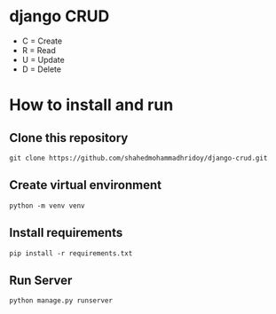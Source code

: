 # django CRUD
- C = Create
- R = Read
- U = Update
- D = Delete
# How to install and run
## Clone this repository
```
git clone https://github.com/shahedmohammadhridoy/django-crud.git
```
## Create virtual environment
```
python -m venv venv
```
## Install requirements
```
pip install -r requirements.txt
```
## Run Server
```
python manage.py runserver
```
